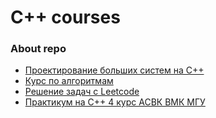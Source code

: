 # C++ courses

### About repo
* [Проектирование больших систем на С++](https://github.com/juliazadorozhnaya/Algorithms/tree/main/C%2B%2B_Design_and_Programming)
* [Курс по алгоритмам](https://github.com/juliazadorozhnaya/Algorithms/tree/main/Course_SHAD)
* [Решение задач с Leetcode](https://github.com/juliazadorozhnaya/Algorithms/tree/main/Leetcode)
* [Практикум на С++ 4 курс АСВК ВМК МГУ](https://github.com/juliazadorozhnaya/Algorithms/tree/main/practice_cmc)

